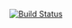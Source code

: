 [![Build Status](https://travis-ci.org/Ariemeth/frame-assault-2.svg?branch=master)](https://travis-ci.org/Ariemeth/frame-assault-2)
